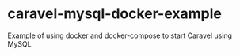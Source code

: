# caravel-mysql-docker-example
Example of using docker and docker-compose to start Caravel using MySQL
